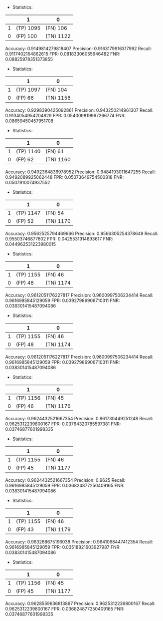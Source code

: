 * Statistics: 

|          |    1     |    0     |
|----------|----------|----------|
|    1     |(TP) 1095 | (FN) 106 |
|    0     | (FP) 100 |(TN) 1122 |
Accuracy: 0.9149814279818407
Precision: 0.9163179916317992
Recall: 0.9117402164862615
FPR: 0.08183306055646482
FNR: 0.08825978351373855
* Statistics: 

|          |    1     |    0     |
|----------|----------|----------|
|    1     |(TP) 1097 | (FN) 104 |
|    0     | (FP) 66  |(TN) 1156 |
Accuracy: 0.9298390425092861
Precision: 0.943250214961307
Recall: 0.9134054954204829
FPR: 0.054009819967266774
FNR: 0.08659450457951708
* Statistics: 

|          |    1     |    0     |
|----------|----------|----------|
|    1     |(TP) 1140 | (FN) 61  |
|    0     | (FP) 62  |(TN) 1160 |
Accuracy: 0.9492364836978952
Precision: 0.9484193011647255
Recall: 0.9492089925062448
FPR: 0.05073649754500818
FNR: 0.0507910074937552
* Statistics: 

|          |    1     |    0     |
|----------|----------|----------|
|    1     |(TP) 1147 | (FN) 54  |
|    0     | (FP) 52  |(TN) 1170 |
Accuracy: 0.9562525794469666
Precision: 0.9566305254378649
Recall: 0.95503746877602
FPR: 0.0425531914893617
FNR: 0.044962531223980015
* Statistics: 

|          |    1     |    0     |
|----------|----------|----------|
|    1     |(TP) 1155 | (FN) 46  |
|    0     | (FP) 48  |(TN) 1174 |
Accuracy: 0.9612051176227817
Precision: 0.9600997506234414
Recall: 0.9616985845129059
FPR: 0.03927986906710311
FNR: 0.038301415487094086
* Statistics: 

|          |    1     |    0     |
|----------|----------|----------|
|    1     |(TP) 1155 | (FN) 46  |
|    0     | (FP) 48  |(TN) 1174 |
Accuracy: 0.9612051176227817
Precision: 0.9600997506234414
Recall: 0.9616985845129059
FPR: 0.03927986906710311
FNR: 0.038301415487094086
* Statistics: 

|          |    1     |    0     |
|----------|----------|----------|
|    1     |(TP) 1156 | (FN) 45  |
|    0     | (FP) 46  |(TN) 1176 |
Accuracy: 0.9624432521667354
Precision: 0.961730449251248
Recall: 0.9625312239800167
FPR: 0.03764320785597381
FNR: 0.03746877601998335
* Statistics: 

|          |    1     |    0     |
|----------|----------|----------|
|    1     |(TP) 1155 | (FN) 46  |
|    0     | (FP) 45  |(TN) 1177 |
Accuracy: 0.9624432521667354
Precision: 0.9625
Recall: 0.9616985845129059
FPR: 0.036824877250409165
FNR: 0.038301415487094086
* Statistics: 

|          |    1     |    0     |
|----------|----------|----------|
|    1     |(TP) 1155 | (FN) 46  |
|    0     | (FP) 43  |(TN) 1179 |
Accuracy: 0.963268675196038
Precision: 0.9641068447412354
Recall: 0.9616985845129059
FPR: 0.03518821603927987
FNR: 0.038301415487094086
* Statistics: 

|          |    1     |    0     |
|----------|----------|----------|
|    1     |(TP) 1156 | (FN) 45  |
|    0     | (FP) 45  |(TN) 1177 |
Accuracy: 0.9628559636813867
Precision: 0.9625312239800167
Recall: 0.9625312239800167
FPR: 0.036824877250409165
FNR: 0.03746877601998335